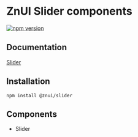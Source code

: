 # ZnUI Slider components
[![npm version](https://badge.fury.io/js/@znui%2Fslider.svg)](https://badge.fury.io/js/@znui%2Fslider)

## Documentation
[Slider](https://ui.zation.ru/#/components/Slider)

## Installation

```
npm install @znui/slider
```

## Components
- Slider